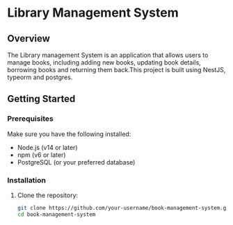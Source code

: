 # Library Management System

## Overview

The Library management System is an application that allows users to manage books, including adding new books, updating book details, borrowing books and returning them back.This project is built using NestJS, typeorm and postgres.

## Getting Started

### Prerequisites

Make sure you have the following installed:

- Node.js (v14 or later)
- npm (v6 or later)
- PostgreSQL (or your preferred database)

### Installation

1. Clone the repository:
   ```bash
   git clone https://github.com/your-username/book-management-system.git
   cd book-management-system
